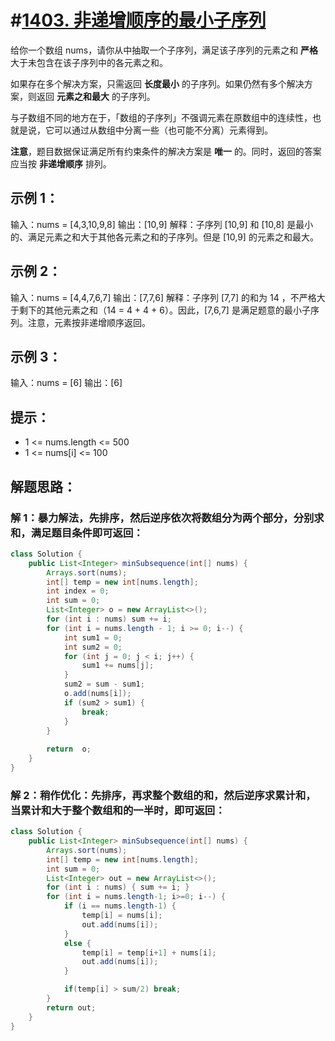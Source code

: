 # #[1403. 非递增顺序的最小子序列](https://leetcode-cn.com/problems/minimum-subsequence-in-non-increasing-order/)

给你一个数组 nums，请你从中抽取一个子序列，满足该子序列的元素之和 **严格** 大于未包含在该子序列中的各元素之和。

如果存在多个解决方案，只需返回 **长度最小** 的子序列。如果仍然有多个解决方案，则返回 **元素之和最大** 的子序列。

与子数组不同的地方在于，「数组的子序列」不强调元素在原数组中的连续性，也就是说，它可以通过从数组中分离一些（也可能不分离）元素得到。

**注意**，题目数据保证满足所有约束条件的解决方案是 **唯一** 的。同时，返回的答案应当按 **非递增顺序** 排列。

## 示例 1：

输入：nums = [4,3,10,9,8]
输出：[10,9] 
解释：子序列 [10,9] 和 [10,8] 是最小的、满足元素之和大于其他各元素之和的子序列。但是 [10,9] 的元素之和最大。 

## 示例 2：

输入：nums = [4,4,7,6,7]
输出：[7,7,6] 
解释：子序列 [7,7] 的和为 14 ，不严格大于剩下的其他元素之和（14 = 4 + 4 + 6）。因此，[7,6,7] 是满足题意的最小子序列。注意，元素按非递增顺序返回。  

## 示例 3：

输入：nums = [6]
输出：[6]

## 提示：

- 1 <= nums.length <= 500
- 1 <= nums[i] <= 100

## 解题思路：

### 解 1：暴力解法，先排序，然后逆序依次将数组分为两个部分，分别求和，满足题目条件即可返回：

~~~java
class Solution {
    public List<Integer> minSubsequence(int[] nums) {
        Arrays.sort(nums);
        int[] temp = new int[nums.length];
        int index = 0;
        int sum = 0;
        List<Integer> o = new ArrayList<>();
        for (int i : nums) sum += i;
        for (int i = nums.length - 1; i >= 0; i--) {
            int sum1 = 0;
            int sum2 = 0;
            for (int j = 0; j < i; j++) {
                sum1 += nums[j];
            }
            sum2 = sum - sum1;
            o.add(nums[i]);
            if (sum2 > sum1) {
                break;
            }
        }
        
        return  o;
    }
}
~~~

### 解 2：稍作优化：先排序，再求整个数组的和，然后逆序求累计和，当累计和大于整个数组和的一半时，即可返回：

~~~java
class Solution {
    public List<Integer> minSubsequence(int[] nums) {
        Arrays.sort(nums);
        int[] temp = new int[nums.length];
        int sum = 0;
        List<Integer> out = new ArrayList<>();
        for (int i : nums) { sum += i; }
        for (int i = nums.length-1; i>=0; i--) {
            if (i == nums.length-1) { 
                temp[i] = nums[i];
                out.add(nums[i]);
            }
            else {
                temp[i] = temp[i+1] + nums[i];
                out.add(nums[i]);
            }

            if(temp[i] > sum/2) break;
        }
        return out;
    }
}
~~~

